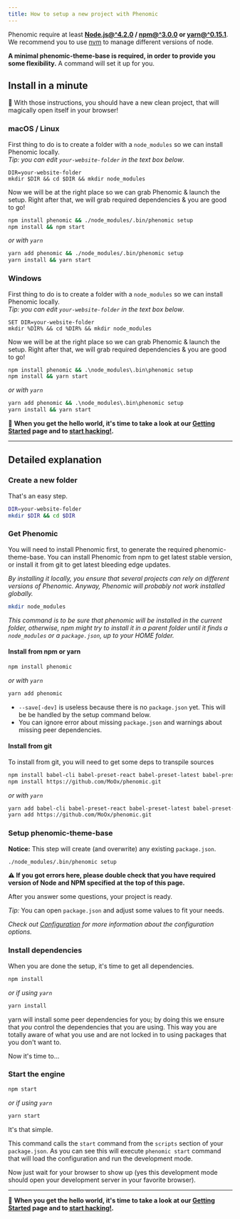 ```yaml
---
title: How to setup a new project with Phenomic
---
```


Phenomic require at least
**[Node.js@^4.2.0](http://nodejs.org/) / [npm@^3.0.0](https://www.npmjs.com/) or [yarn@^0.15.1](https://yarnpkg.com/)**.
We recommend you to use [nvm](https://github.com/creationix/nvm) to manage
different versions of node.

**A minimal phenomic-theme-base is required, in order to provide you some
flexibility.** A command will set it up for you.

## Install in a minute

🚀 With those instructions, you should have a new clean project, that will
magically open itself in your browser!

### macOS / Linux

First thing to do is to create a folder with a `node_modules` so we can install
Phenomic locally.  
_Tip: you can edit ``your-website-folder`` in the text box below_.

<!--
we use html just to add contenteditable

```sh
DIR=your-website-folder
mkdir $DIR && cd $DIR && mkdir node_modules
```

-->

<pre contenteditable="true"><code class="hljs language-sh">DIR=your-website-folder
mkdir <span class="hljs-variable">$DIR</span> &amp;&amp; <span class="hljs-built_in">cd</span> <span class="hljs-variable">$DIR</span> &amp;&amp; mkdir node_modules</code></pre>

Now we will be at the right place so we can grab Phenomic & launch the setup.
Right after that, we will grab required dependencies & you are good to go!

```sh
npm install phenomic && ./node_modules/.bin/phenomic setup
npm install && npm start
```
_or with `yarn`_

```sh
yarn add phenomic && ./node_modules/.bin/phenomic setup
yarn install && yarn start
```

### Windows

First thing to do is to create a folder with a `node_modules` so we can install
Phenomic locally.  
_Tip: you can edit ``your-website-folder`` in the text box below_.

<!--
we use html just to add contenteditable

```cmd
SET DIR=your-website-folder
mkdir %DIR% && cd %DIR% && mkdir node_modules
```

-->

<pre contenteditable="true"><code class="hljs language-cmd"><span class="hljs-built_in">SET</span> <span class="hljs-built_in">DIR</span>=your-website-folder
<span class="hljs-built_in">mkdir</span> <span class="hljs-variable">%DIR%</span> &amp;&amp; <span class="hljs-built_in">cd</span> <span class="hljs-variable">%DIR%</span> &amp;&amp; <span class="hljs-built_in">mkdir</span> node_modules</code></pre>

Now we will be at the right place so we can grab Phenomic & launch the setup.
Right after that, we will grab required dependencies & you are good to go!
```cmd
npm install phenomic && .\node_modules\.bin\phenomic setup
npm install && yarn start
```
_or with `yarn`_

```cmd
yarn add phenomic && .\node_modules\.bin\phenomic setup
yarn install && yarn start
```

🚀 **When you get the hello world, it's time to take a look at our
[Getting Started](../getting-started/) page and to [start hacking!](../usage/).**


---

## Detailed explanation

### Create a new folder

That's an easy step.

```sh
DIR=your-website-folder
mkdir $DIR && cd $DIR
```

### Get Phenomic

You will need to install Phenomic first, to generate the required phenomic-theme-base.
You can install Phenomic from npm to get latest stable version, or install
it from git to get latest bleeding edge updates.

_By installing it locally, you ensure that several projects can rely on
different versions of Phenomic.
Anyway, Phenomic will probably not work installed globally._

```sh
mkdir node_modules
```

*This command is to be sure that phenomic will be installed in the current
folder, otherwise, npm might try to install it in a parent folder until it
finds a ``node_modules`` or a ``package.json``, up to your HOME folder.*

#### Install from npm or yarn
```sh
npm install phenomic
```
_or with `yarn`_
```sh
yarn add phenomic
```

* ``--save[-dev]`` is useless because there is no ``package.json`` yet.
  This will be be handled by the setup command below.
* You can ignore error about missing ``package.json`` and warnings about
  missing peer dependencies.

#### Install from git

To install from git, you will need to get some deps to transpile sources

```sh
npm install babel-cli babel-preset-react babel-preset-latest babel-preset-stage-1 babel-plugin-flow-react-proptypes
npm install https://github.com/MoOx/phenomic.git
```
_or with `yarn`_

```sh
yarn add babel-cli babel-preset-react babel-preset-latest babel-preset-stage-1 babel-plugin-flow-react-proptypes
yarn add https://github.com/MoOx/phenomic.git
```

### Setup phenomic-theme-base

**Notice:** This step will create (and overwrite) any existing ``package.json``.

```sh
./node_modules/.bin/phenomic setup
```

**⚠️ If you got errors here, please double check that you have required version of
Node and NPM specified at the top of this page.**

After you answer some questions, your project is ready.

_Tip:_ You can open `package.json` and adjust some values to fit your needs.

_Check out [Configuration](../usage/configuration/) for more information about
the configuration options._

### Install dependencies

When you are done the setup, it's time to get all dependencies.

```sh
npm install
```
_or if using `yarn`_
```sh
yarn install
```

yarn will install some peer dependencies for you; by doing this we ensure that
_you_ control the dependencies that you are using. This way you are totally aware
of what you use and are not locked in to using packages that you don't want to.

Now it's time to...

### Start the engine
```sh
npm start
```
_or if using `yarn`_
```sh
yarn start
```

It's that simple.

This command calls the `start` command from the `scripts` section of your
`package.json`.
As you can see this will execute ``phenomic start`` command that will load the
configuration and run the development mode.

Now just wait for your browser to show up (yes this development mode should open
your development server in your favorite browser).

---

🚀 **When you get the hello world, it's time to take a look at our
[Getting Started](../getting-started/) page and to [start hacking!](../usage/).**
